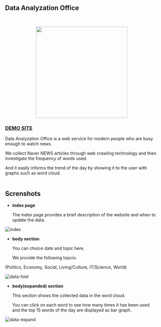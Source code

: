 ## Data Analyzation Office
<br>
<p align="center">
  <img src="https://user-images.githubusercontent.com/89298198/152174135-b6205525-5819-42e1-a0ce-9d5832718f03.png" width="300" height="auto">
</p>

### [DEMO SITE](https://data.tatine.kr)

Data Analyzation Office is a web service for modern people who are busy enough to watch news.

We collect Naver NEWS articles through web crawling technology and then investigate the frequency of words used.

And it easily informs the trend of the day by showing it to the user with graphs such as word cloud.
<br><br>

## Screnshots

- **index page**

  The index page provides a brief description of the website and when to update the data.

![index](https://user-images.githubusercontent.com/89298198/152170873-74d678ce-6ffd-41b6-941a-cf1f581b6203.png)


- **body section**

  You can choice date and topic here.

  We provide the following topcis:

(Politics, Economy, Social, Living/Culture, IT/Science, World)

![data-fold](https://user-images.githubusercontent.com/89298198/152171050-4f58eb88-9b62-4d31-b9b1-9efb32d13150.png)


- **body(expanded) section**

  This section shows the collected data in the word cloud.

  You can click on each word to see how many times it has been used. and the top 15 words of the day are displayed as bar graph.

![data-expand](https://user-images.githubusercontent.com/89298198/152171396-24f93359-c293-4ad1-b276-513be981fd88.png)
